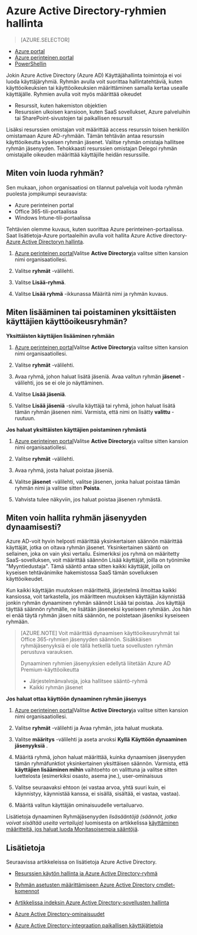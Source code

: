 <properties
    pageTitle="Azure Active Directory-ryhmien hallinta | Microsoft Azure"
    description="Voit luoda ja hallita ryhmiä Azure Azure Active Directoryn avulla käyttäjien hallinta."
    services="active-directory"
    documentationCenter=""
    authors="curtand"
    manager="femila"
    editor=""/>

<tags
    ms.service="active-directory"
    ms.workload="identity"
    ms.tgt_pltfrm="na"
    ms.devlang="na"
    ms.topic="get-started-article"
    ms.date="09/29/2016"
    ms.author="curtand"/>


# <a name="managing-groups-in-azure-active-directory"></a>Azure Active Directory-ryhmien hallinta

> [AZURE.SELECTOR]
- [Azure portal](active-directory-groups-create-azure-portal.md)
- [Azure perinteinen portal](active-directory-accessmanagement-manage-groups.md)
- [PowerShellin](active-directory-accessmanagement-groups-settings-v2-cmdlets.md)


Jokin Azure Active Directory (Azure AD) Käyttäjähallinta toimintoja ei voi luoda käyttäjäryhmiä. Ryhmän avulla voit suorittaa hallintatehtäviä, kuten käyttöoikeuksien tai käyttöoikeuksien määrittäminen samalla kertaa usealle käyttäjälle. Ryhmien avulla voit myös määrittää oikeudet

- Resurssit, kuten hakemiston objektien
- Resurssien ulkoisen kansioon, kuten SaaS sovellukset, Azure palveluihin tai SharePoint-sivustojen tai paikallisen resurssit

Lisäksi resurssien omistajan voit määrittää access resurssin toisen henkilön omistamaan Azure AD-ryhmään. Tämän tehtävän antaa resurssin käyttöoikeutta kyseisen ryhmän jäsenet. Valitse ryhmän omistaja hallitsee ryhmän jäsenyyden. Tehokkaasti resurssien omistajan Delegoi ryhmän omistajalle oikeuden määrittää käyttäjille heidän resurssille.

## <a name="how-do-i-create-a-group"></a>Miten voin luoda ryhmän?

Sen mukaan, johon organisaatiosi on tilannut palveluja voit luoda ryhmän puolesta jompikumpi seuraavista:
- Azure perinteinen portal
- Office 365-tili-portaalissa
- Windows Intune-tili-portaalissa

Tehtävien olemme kuvaus, kuten suorittaa Azure perinteinen-portaalissa. Saat lisätietoja-Azure portaaleihin avulla voit hallita Azure Active directory- [Azure Active Directoryn hallinta](active-directory-administer.md).

1. [Azure perinteinen portal](https://manage.windowsazure.com)Valitse **Active Directory**ja valitse sitten kansion nimi organisaatiollesi.

2. Valitse **ryhmät** -välilehti.

3. Valitse **Lisää-ryhmä**.

4. Valitse **Lisää ryhmä** -ikkunassa Määritä nimi ja ryhmän kuvaus.


## <a name="how-do-i-add-or-remove-individual-users-in-a-security-group"></a>Miten lisääminen tai poistaminen yksittäisten käyttäjien käyttöoikeusryhmän?

**Yksittäisten käyttäjien lisääminen ryhmään**

1. [Azure perinteinen portal](https://manage.windowsazure.com)Valitse **Active Directory**ja valitse sitten kansion nimi organisaatiollesi.

2. Valitse **ryhmät** -välilehti.

3. Avaa ryhmä, johon haluat lisätä jäseniä. Avaa valitun ryhmän **jäsenet** -välilehti, jos se ei ole jo näyttäminen.

4. Valitse **Lisää jäseniä**.

5. Valitse **Lisää jäseniä** -sivulla käyttäjä tai ryhmä, johon haluat lisätä tämän ryhmän jäsenen nimi. Varmista, että nimi on lisätty **valittu** -ruutuun.


**Jos haluat yksittäisten käyttäjien poistaminen ryhmästä**

1. [Azure perinteinen portal](https://manage.windowsazure.com)Valitse **Active Directory**ja valitse sitten kansion nimi organisaatiollesi.

2. Valitse **ryhmät** -välilehti.

3. Avaa ryhmä, josta haluat poistaa jäseniä.

4. Valitse **jäsenet** -välilehti, valitse jäsenen, jonka haluat poistaa tämän ryhmän nimi ja valitse sitten **Poista**.

6. Vahvista tulee näkyviin, jos haluat poistaa jäsenen ryhmästä.


## <a name="how-can-i-manage-the-membership-of-a-group-dynamically"></a>Miten voin hallita ryhmän jäsenyyden dynaamisesti?

Azure AD-voit hyvin helposti määrittää yksinkertaisen säännön määrittää käyttäjät, jotka on oltava ryhmän jäsenet. Yksinkertainen sääntö on sellainen, joka on vain yksi vertailu. Esimerkiksi jos ryhmä on määritetty SaaS-sovelluksen, voit määrittää säännön Lisää käyttäjät, joilla on työnimike "Myyntiedustaja". Tämä sääntö antaa sitten kaikki käyttäjät, joilla on kyseisen tehtävänimike hakemistossa SaaS tämän sovelluksen käyttöoikeudet.

Kun kaikki käyttäjän muutoksen määritteitä, järjestelmä ilmoittaa kaikki kansiossa, voit tarkastella, jos määritteen muutoksen käyttäjän käynnistää jonkin ryhmän dynaaminen ryhmän säännöt Lisää tai poistaa. Jos käyttäjä täyttää säännön ryhmälle, ne lisätään jäseneksi kyseiseen ryhmään. Jos hän ei enää täytä ryhmän jäsen niitä säännön, ne poistetaan jäseniksi kyseiseen ryhmään.

> [AZURE.NOTE] Voit määrittää dynaamisen käyttöoikeusryhmät tai Office 365-ryhmien jäsenyyden säännön. Sisäkkäisen ryhmäjäsenyyksiä ei ole tällä hetkellä tueta sovellusten ryhmän perustuva varauksen.
>
> Dynaaminen ryhmien jäsenyyksien edellytä liitetään Azure AD Premium-käyttöoikeutta
>
> - Järjestelmänvalvoja, joka hallitsee sääntö-ryhmä
> - Kaikki ryhmän jäsenet

**Jos haluat ottaa käyttöön dynaaminen ryhmän jäsenyys**

1. [Azure perinteinen portal](https://manage.windowsazure.com)Valitse **Active Directory**ja valitse sitten kansion nimi organisaatiollesi.

2. Valitse **ryhmät** -välilehti ja Avaa ryhmän, jota haluat muokata.

3. Valitse **määritys** -välilehti ja aseta arvoksi **Kyllä** **Käyttöön dynaaminen jäsenyyksiä** .

4. Määritä ryhmä, johon haluat määrittää, kuinka dynaamisen jäsenyyden tämän ryhmäfunktiot yksinkertainen yksittäisen säännön. Varmista, että **käyttäjien lisääminen mihin** vaihtoehto on valittuna ja valitse sitten luettelosta (esimerkiksi osasto, asema jne.), user-ominaisuus

5. Valitse seuraavaksi ehtoon (ei vastaa arvoa, yhtä suuri kuin, ei käynnistyy, käynnistää kanssa, ei sisällä, sisältää, ei vastaa, vastaa).

6. Määritä valitun käyttäjän ominaisuudelle vertailuarvo.

Lisätietoja dynaaminen Ryhmäjäsenyyden *lisäsääntöjä (säännöt, jotka voivat sisältää useita vertailuja)* luomisesta on artikkelissa [käyttäminen määritteitä, jos haluat luoda Monitasoisempia sääntöjä](active-directory-accessmanagement-groups-with-advanced-rules.md).

## <a name="additional-information"></a>Lisätietoja

Seuraavissa artikkeleissa on lisätietoja Azure Active Directory.

* [Resurssien käytön hallinta ja Azure Active Directory-ryhmä](active-directory-manage-groups.md)

* [Ryhmän asetusten määrittämiseen Azure Active Directory cmdlet-komennot](active-directory-accessmanagement-groups-settings-cmdlets.md)

* [Artikkelissa indeksin Azure Active Directory-sovellusten hallinta](active-directory-apps-index.md)

* [Azure Active Directory-ominaisuudet](active-directory-whatis.md)

* [Azure Active Directory-integraation paikallisen käyttäjätietoja](active-directory-aadconnect.md)
